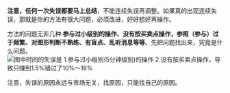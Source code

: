 **注意，任何一次失误都要马上总结**，不能连续失误再调整。如果真的出现连续失误，那就是你的方法有很大问题，必须改进，好好想好再操作。

方法的问题无非几种:**参与过小级别的操作、没有按买卖点操作，参照（参与）过于频繁、对图形判断不熟练、有盲点、乱听消息等等**。先把问题找出来，究竟是什么问题。
![图中时间的失误是 1.参与过小级别(5分钟级别)的操作 2.没有按买卖点操作，导致只赚到1.5%错过了10%～16%](../../36.教你炒股票36：走势类型连接结合性的简单运用/13.png)
 
注意，失误的原因永远与市场无关，找原因，只能找自己的原因。